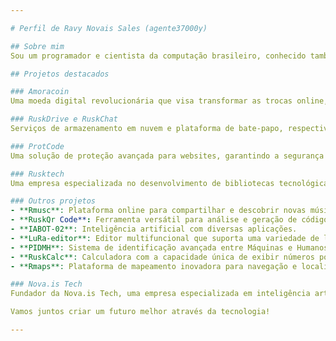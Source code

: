 ```yaml
---

# Perfil de Ravy Novais Sales (agente37000y)

## Sobre mim
Sou um programador e cientista da computação brasileiro, conhecido também pelos pseudônimos "agente37000y" e "agente37". Minha paixão pela tecnologia me levou a liderar diversos projetos inovadores que têm como objetivo transformar positivamente a sociedade e impulsionar o avanço tecnológico.

## Projetos destacados

### Amoracoin
Uma moeda digital revolucionária que visa transformar as trocas online, oferecendo uma alternativa segura e eficiente para transações na internet.

### RuskDrive e RuskChat
Serviços de armazenamento em nuvem e plataforma de bate-papo, respectivamente, que oferecem soluções robustas e seguras para usuários em todo o mundo.

### ProtCode
Uma solução de proteção avançada para websites, garantindo a segurança e integridade das informações online.

### Rusktech
Uma empresa especializada no desenvolvimento de bibliotecas tecnológicas de ponta, impulsionando o avanço da ciência da computação.

### Outros projetos
- **Rmusc**: Plataforma online para compartilhar e descobrir novas músicas.
- **RuskQr Code**: Ferramenta versátil para análise e geração de códigos QR.
- **IABOT-02**: Inteligência artificial com diversas aplicações.
- **LuRa-editor**: Editor multifuncional que suporta uma variedade de linguagens de programação.
- **PIDMH**: Sistema de identificação avançada entre Máquinas e Humanos.
- **RuskCalc**: Calculadora com a capacidade única de exibir números por extenso.
- **Rmaps**: Plataforma de mapeamento inovadora para navegação e localização.

### Nova.is Tech
Fundador da Nova.is Tech, uma empresa especializada em inteligência artificial e desenvolvimento de ideias para o futuro, buscando soluções inovadoras para os desafios do amanhã.

Vamos juntos criar um futuro melhor através da tecnologia!

---
```


